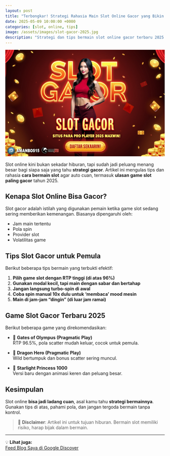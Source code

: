 ```yaml
---
layout: post
title: "Terbongkar! Strategi Rahasia Main Slot Online Gacor yang Bikin Pemula Auto Cuan Setiap Hari"
date: 2025-05-09 10:00:00 +0000
categories: [slot, online, tips]
image: /assets/images/slot-gacor-2025.jpg
description: "Strategi dan tips bermain slot online gacor terbaru 2025 yang terbukti bikin pemula menang besar. Ulasan lengkap game slot paling gacor hari ini!"
---
```


![Slot Gacor 2025](/assets/images/slot-gacor-2025.jpg)

Slot online kini bukan sekadar hiburan, tapi sudah jadi peluang menang besar bagi siapa saja yang tahu **strategi gacor**. Artikel ini mengulas tips dan rahasia **cara bermain slot** agar auto cuan, termasuk **ulasan game slot paling gacor** tahun 2025.

## Kenapa Slot Online Bisa Gacor?

Slot gacor adalah istilah yang digunakan pemain ketika game slot sedang sering memberikan kemenangan. Biasanya dipengaruhi oleh:
- Jam main tertentu
- Pola spin
- Provider slot
- Volatilitas game

## Tips Slot Gacor untuk Pemula

Berikut beberapa tips bermain yang terbukti efektif:

1. **Pilih game slot dengan RTP tinggi (di atas 96%)**
2. **Gunakan modal kecil, tapi main dengan sabar dan bertahap**
3. **Jangan langsung turbo-spin di awal**
4. **Coba spin manual 10x dulu untuk ‘membaca’ mood mesin**
5. **Main di jam-jam “dingin” (di luar jam ramai)**

## Game Slot Gacor Terbaru 2025

Berikut beberapa game yang direkomendasikan:

- 🎰 **Gates of Olympus (Pragmatic Play)**  
  RTP 96.5%, pola scatter mudah keluar, cocok untuk pemula.

- 🐲 **Dragon Hero (Pragmatic Play)**  
  Wild bertumpuk dan bonus scatter sering muncul.

- 🧙 **Starlight Princess 1000**  
  Versi baru dengan animasi keren dan peluang besar.

## Kesimpulan

Slot online **bisa jadi ladang cuan**, asal kamu tahu **strategi bermainnya**. Gunakan tips di atas, pahami pola, dan jangan tergoda bermain tanpa kontrol.

> 🚨 **Disclaimer**: Artikel ini untuk tujuan hiburan. Bermain slot memiliki risiko, harap bijak dalam bermain.

---

💡 **Lihat juga:**  
[Feed Blog Saya di Google Discover](https://adamdmonkey.github.io/automatic-info/feed.xml)
